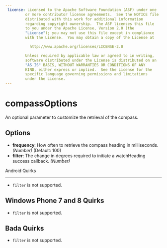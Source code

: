 ```yaml
---
 license: Licensed to the Apache Software Foundation (ASF) under one
         or more contributor license agreements.  See the NOTICE file
         distributed with this work for additional information
         regarding copyright ownership.  The ASF licenses this file
         to you under the Apache License, Version 2.0 (the
         "License"); you may not use this file except in compliance
         with the License.  You may obtain a copy of the License at

           http://www.apache.org/licenses/LICENSE-2.0

         Unless required by applicable law or agreed to in writing,
         software distributed under the License is distributed on an
         "AS IS" BASIS, WITHOUT WARRANTIES OR CONDITIONS OF ANY
         KIND, either express or implied.  See the License for the
         specific language governing permissions and limitations
         under the License.
---
```


compassOptions
==============

An optional parameter to customize the retrieval of the compass.

Options
-------

- __frequency__: How often to retrieve the compass heading in milliseconds. _(Number)_ (Default: 100)
- __filter__: The change in degrees required to initiate a watchHeading success callback. _(Number)_

Android Quirks
______________
- `filter` is not supported.

Windows Phone 7 and 8 Quirks
--------------
- `filter` is not supported.

Bada Quirks
-----------
- `filter` is not supported.

